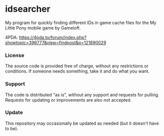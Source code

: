# idsearcher

My program for quickly finding different IDs in game cache files for the My Little Pony mobile game by Gameloft.

4PDA: https://4pda.to/forum/index.php?showtopic=396777&view=findpost&p=121890029

### License

The source code is provided free of charge, without any restrictions or conditions.  If someone needs something, take it and do what you want.

### Support

The code is distributed "as is", without any support and requests for pulling. Requests for updating or improvements are also not accepted.

### Update

This repository may occasionally be updated as needed (but it doesn't have to be).
